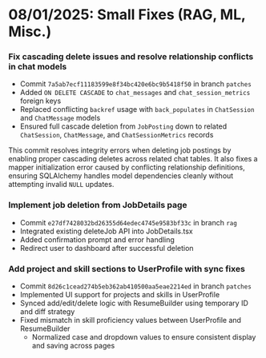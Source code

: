 # 08/01/2025: Small Fixes (RAG, ML, Misc.)

### Fix cascading delete issues and resolve relationship conflicts in chat models

- Commit `7a5ab7ecf11183599e8f34bc420e6bc9b5418f50` in branch `patches`
- Added `ON DELETE CASCADE` to `chat_messages` and `chat_session_metrics` foreign keys
- Replaced conflicting `backref` usage with `back_populates` in `ChatSession` and `ChatMessage` models
- Ensured full cascade deletion from `JobPosting` down to related `ChatSession`, `ChatMessage`, and `ChatSessionMetrics` records

This commit resolves integrity errors when deleting job postings by enabling proper cascading deletes across related chat tables. It also fixes a mapper initialization error caused by conflicting relationship definitions, ensuring SQLAlchemy handles model dependencies cleanly without attempting invalid `NULL` updates.

### Implement job deletion from JobDetails page

- Commit `e27df7428032bd26355d64edec4745e9583bf33c` in branch `rag`
- Integrated existing deleteJob API into JobDetails.tsx
- Added confirmation prompt and error handling
- Redirect user to dashboard after successful deletion

### Add project and skill sections to UserProfile with sync fixes

- Commit `8d26c1cead274b5eb362ab410500aa5eae2214ed` in branch `patches`
- Implemented UI support for projects and skills in UserProfile
- Synced add/edit/delete logic with ResumeBuilder using temporary ID and diff strategy
- Fixed mismatch in skill proficiency values between UserProfile and ResumeBuilder
    - Normalized case and dropdown values to ensure consistent display and saving across pages